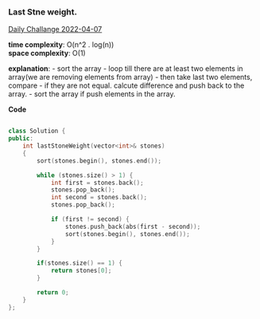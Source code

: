 ### Last Stne weight.

[Daily Challange 2022-04-07](https://leetcode.com/problems/last-stone-weight/)

**time complexity**: O(n^2 . log(n))  
**space complexity**: O(1)

**explanation**: - sort the array - loop till there are at least two elements in array(we are removing elements from array) - then take last two elements, compare - if they are not equal. calcute difference and push back to the array. - sort the array if push elements in the array.

**Code**

```cpp

class Solution {
public:
    int lastStoneWeight(vector<int>& stones)
    {
        sort(stones.begin(), stones.end());

        while (stones.size() > 1) {
            int first = stones.back();
            stones.pop_back();
            int second = stones.back();
            stones.pop_back();

            if (first != second) {
                stones.push_back(abs(first - second));
                sort(stones.begin(), stones.end());
            }
        }

        if(stones.size() == 1) {
            return stones[0];
        }

        return 0;
    }
};
```
